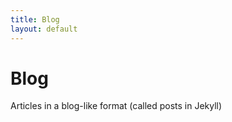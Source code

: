 ```yaml
---
title: Blog
layout: default
---
```


# Blog

Articles in a blog-like format (called posts in Jekyll)
